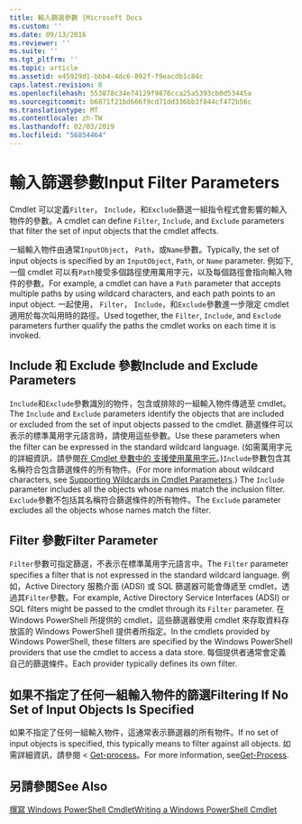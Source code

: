```yaml
---
title: 輸入篩選參數 |Microsoft Docs
ms.custom: ''
ms.date: 09/13/2016
ms.reviewer: ''
ms.suite: ''
ms.tgt_pltfrm: ''
ms.topic: article
ms.assetid: e45929d1-bbb4-4dc6-892f-f9eacdb1c84c
caps.latest.revision: 8
ms.openlocfilehash: 553878c34e74129f9876cca25a5393cb0d53445a
ms.sourcegitcommit: b6871f21bd666f9cd71dd336bb3f844cf472b56c
ms.translationtype: MT
ms.contentlocale: zh-TW
ms.lasthandoff: 02/03/2019
ms.locfileid: "56854464"
---
```

# <a name="input-filter-parameters"></a><span data-ttu-id="3237d-102">輸入篩選參數</span><span class="sxs-lookup"><span data-stu-id="3237d-102">Input Filter Parameters</span></span>

<span data-ttu-id="3237d-103">Cmdlet 可以定義`Filter`， `Include`，和`Exclude`篩選一組指令程式會影響的輸入物件的參數。</span><span class="sxs-lookup"><span data-stu-id="3237d-103">A cmdlet can define `Filter`, `Include`, and `Exclude` parameters that filter the set of input objects that the cmdlet affects.</span></span>

<span data-ttu-id="3237d-104">一組輸入物件由通常`InputObject`， `Path`，或`Name`參數。</span><span class="sxs-lookup"><span data-stu-id="3237d-104">Typically, the set of input objects is specified by an `InputObject`, `Path`, or `Name` parameter.</span></span> <span data-ttu-id="3237d-105">例如下, 一個 cmdlet 可以有`Path`接受多個路徑使用萬用字元，以及每個路徑會指向輸入物件的參數。</span><span class="sxs-lookup"><span data-stu-id="3237d-105">For example, a cmdlet can have a `Path` parameter that accepts multiple paths by using wildcard characters, and each path points to an input object.</span></span> <span data-ttu-id="3237d-106">一起使用， `Filter`， `Include`，和`Exclude`參數進一步限定 cmdlet 適用於每次叫用時的路徑。</span><span class="sxs-lookup"><span data-stu-id="3237d-106">Used together, the `Filter`, `Include`, and `Exclude` parameters further qualify the paths the cmdlet works on each time it is invoked.</span></span>

## <a name="include-and-exclude-parameters"></a><span data-ttu-id="3237d-107">Include 和 Exclude 參數</span><span class="sxs-lookup"><span data-stu-id="3237d-107">Include and Exclude Parameters</span></span>

<span data-ttu-id="3237d-108">`Include`和`Exclude`參數識別的物件，包含或排除的一組輸入物件傳遞至 cmdlet。</span><span class="sxs-lookup"><span data-stu-id="3237d-108">The `Include` and `Exclude` parameters identify the objects that are included or excluded from the set of input objects passed to the cmdlet.</span></span> <span data-ttu-id="3237d-109">篩選條件可以表示的標準萬用字元語言時，請使用這些參數。</span><span class="sxs-lookup"><span data-stu-id="3237d-109">Use these parameters when the filter can be expressed in the standard wildcard language.</span></span> <span data-ttu-id="3237d-110">(如需萬用字元的詳細資訊，請參閱[在 Cmdlet 參數中的 支援使用萬用字元](./supporting-wildcard-characters-in-cmdlet-parameters.md)。)`Include`參數包含其名稱符合包含篩選條件的所有物件。</span><span class="sxs-lookup"><span data-stu-id="3237d-110">(For more information about wildcard characters, see [Supporting Wildcards in Cmdlet Parameters](./supporting-wildcard-characters-in-cmdlet-parameters.md).) The `Include` parameter includes all the objects whose names match the inclusion filter.</span></span> <span data-ttu-id="3237d-111">`Exclude`參數不包括其名稱符合篩選條件的所有物件。</span><span class="sxs-lookup"><span data-stu-id="3237d-111">The `Exclude` parameter excludes all the objects whose names match the filter.</span></span>

## <a name="filter-parameter"></a><span data-ttu-id="3237d-112">Filter 參數</span><span class="sxs-lookup"><span data-stu-id="3237d-112">Filter Parameter</span></span>

<span data-ttu-id="3237d-113">`Filter`參數可指定篩選，不表示在標準萬用字元語言中。</span><span class="sxs-lookup"><span data-stu-id="3237d-113">The `Filter` parameter specifies a filter that is not expressed in the standard wildcard language.</span></span> <span data-ttu-id="3237d-114">例如，Active Directory 服務介面 (ADSI) 或 SQL 篩選器可能會傳遞至 cmdlet，透過其`Filter`參數。</span><span class="sxs-lookup"><span data-stu-id="3237d-114">For example, Active Directory Service Interfaces (ADSI) or SQL filters might be passed to the cmdlet through its `Filter` parameter.</span></span> <span data-ttu-id="3237d-115">在 Windows PowerShell 所提供的 cmdlet，這些篩選器使用 cmdlet 來存取資料存放區的 Windows PowerShell 提供者所指定。</span><span class="sxs-lookup"><span data-stu-id="3237d-115">In the cmdlets provided by Windows PowerShell, these filters are specified by the Windows PowerShell providers that use the cmdlet to access a data store.</span></span> <span data-ttu-id="3237d-116">每個提供者通常會定義自己的篩選條件。</span><span class="sxs-lookup"><span data-stu-id="3237d-116">Each provider typically defines its own filter.</span></span>

## <a name="filtering-if-no-set-of-input-objects-is-specified"></a><span data-ttu-id="3237d-117">如果不指定了任何一組輸入物件的篩選</span><span class="sxs-lookup"><span data-stu-id="3237d-117">Filtering If No Set of Input Objects Is Specified</span></span>

<span data-ttu-id="3237d-118">如果不指定了任何一組輸入物件，這通常表示篩選器的所有物件。</span><span class="sxs-lookup"><span data-stu-id="3237d-118">If no set of input objects is specified, this typically means to filter against all objects.</span></span> <span data-ttu-id="3237d-119">如需詳細資訊，請參閱 <<c0> [ Get-process](/powershell/module/Microsoft.PowerShell.Management/Get-Process)。</span><span class="sxs-lookup"><span data-stu-id="3237d-119">For more information, see[Get-Process](/powershell/module/Microsoft.PowerShell.Management/Get-Process).</span></span>

## <a name="see-also"></a><span data-ttu-id="3237d-120">另請參閱</span><span class="sxs-lookup"><span data-stu-id="3237d-120">See Also</span></span>

[<span data-ttu-id="3237d-121">撰寫 Windows PowerShell Cmdlet</span><span class="sxs-lookup"><span data-stu-id="3237d-121">Writing a Windows PowerShell Cmdlet</span></span>](./writing-a-windows-powershell-cmdlet.md)